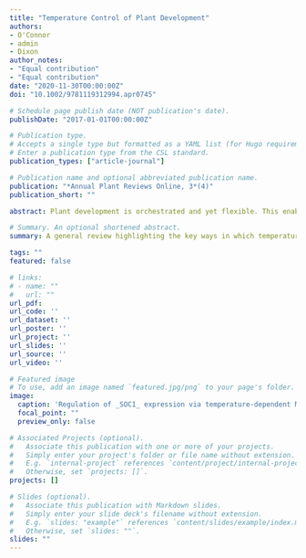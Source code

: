 ```yaml
---
title: "Temperature Control of Plant Development"
authors:
- O'Connor
- admin
- Dixon
author_notes:
- "Equal contribution"
- "Equal contribution"
date: "2020-11-30T00:00:00Z"
doi: "10.1002/9781119312994.apr0745"

# Schedule page publish date (NOT publication's date).
publishDate: "2017-01-01T00:00:00Z"

# Publication type.
# Accepts a single type but formatted as a YAML list (for Hugo requirements).
# Enter a publication type from the CSL standard.
publication_types: ["article-journal"]

# Publication name and optional abbreviated publication name.
publication: "*Annual Plant Reviews Online, 3*(4)"
publication_short: ""

abstract: Plant development is orchestrated and yet flexible. This enables the formation of the correct organs within the context of previous and current environmental cues. The use of previous environmental experiences, such as the conditions when the seed formed or whether winter has passed, is critical to maximise reproductive success. Temperature is a crucial signal in achieving this, it provides current seasonal information and is an indicator of forthcoming environmental conditions, including drought or freezing. Therefore, many temperature responses facilitate environmental acclimation as well as trigger key developmental changes, such as germination, growth, and flowering. Research has identified that temperature signals are interpreted in the context of light signalling, circadian and light intensity, and developmental stage. Furthermore, a number of temperature cues are stress signals, associated with very high or low temperatures. These signals do trigger developmental responses but not as part of standard developmental growth. This article focuses on the role of ambient temperature on each of the major stages of plant development.

# Summary. An optional shortened abstract.
summary: A general review highlighting the key ways in which temperature influences plant development at different points throughout the plants' life cycle.

tags: ""
featured: false

# links:
# - name: ""
#   url: ""
url_pdf: 
url_code: ''
url_dataset: ''
url_poster: ''
url_project: ''
url_slides: ''
url_source: ''
url_video: ''

# Featured image
# To use, add an image named `featured.jpg/png` to your page's folder. 
image:
  caption: 'Regulation of _SOC1_ expression via temperature-dependent MADS-box protein interactions.'
  focal_point: ""
  preview_only: false

# Associated Projects (optional).
#   Associate this publication with one or more of your projects.
#   Simply enter your project's folder or file name without extension.
#   E.g. `internal-project` references `content/project/internal-project/index.md`.
#   Otherwise, set `projects: []`.
projects: []

# Slides (optional).
#   Associate this publication with Markdown slides.
#   Simply enter your slide deck's filename without extension.
#   E.g. `slides: "example"` references `content/slides/example/index.md`.
#   Otherwise, set `slides: ""`.
slides: ""
---
```

